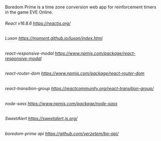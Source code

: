 Boredom Prime is a time zone conversion web app for reinforcement timers in the game EVE Online.

###### React v16.8.6 <https://reactjs.org/>
###### Luxon <https://moment.github.io/luxon/index.html>
###### react-responsive-modal <https://www.npmjs.com/package/react-responsive-modal>
###### react-router-dom <https://www.npmjs.com/package/react-router-dom>
###### react-transition-group <https://reactcommunity.org/react-transition-group/>
###### node-sass <https://www.npmjs.com/package/node-sass>
###### SweetAlert <https://sweetalert.js.org/>

###### boredom-prime api <https://github.com/verzetem/bp-api/>

